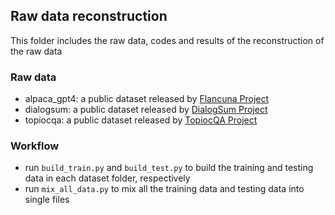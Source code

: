 ## Raw data reconstruction
This folder includes the raw data, codes and results of the reconstruction of the raw data

### Raw data
- alpaca_gpt4: a public dataset released by [Flancuna Project](https://github.com/declare-lab/flacuna/tree/main/data)
- dialogsum: a public dataset released by [DialogSum Project](https://github.com/cylnlp/dialogsum/tree/main/DialogSum_Data)
- topiocqa: a public dataset released by [TopiocQA Project](https://mcgill-nlp.github.io/topiocqa/)

### Workflow
- run ```build_train.py``` and ```build_test.py``` to build the training and testing data in each dataset folder, respectively
- run ```mix_all_data.py``` to mix all the training data and testing data into single files
